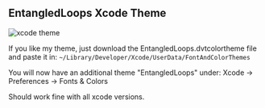 ## EntangledLoops Xcode Theme ##

![xcode theme](http://www.entangledloops.com/img/xcode-theme.png)

If you like my theme, just download the EntangledLoops.dvtcolortheme file and paste it in:
`~/Library/Developer/Xcode/UserData/FontAndColorThemes`

You will now have an additional theme "EntangledLoops" under:
Xcode -> Preferences -> Fonts & Colors

Should work fine with all xcode versions.
